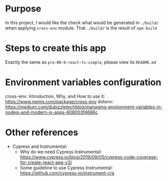 # Purpose
In this project, I would like the check what would be generated in `./build/` when applying `cross-env` module.
That `./build/` is the result of `npm build`

# Steps to create this app
Exactly the same as `pro-00-0-react-ts-simple`, please view its `README.md`

# Environment variables configuration
cross-env: Introduction, Why, and How to use it: https://www.npmjs.com/package/cross-env
dotenv: https://medium.com/dubizzletechblog/managing-environment-variables-in-nodejs-and-modern-js-apps-608003f4686c
# Other references
- Cypress and Instrumental: 
    - Why do we need Cypress Instrumental: https://www.cypress.io/blog/2019/09/05/cypress-code-coverage-for-create-react-app-v3/
    - Some guideline to use Cypress Instrumental: https://github.com/cypress-io/instrument-cra